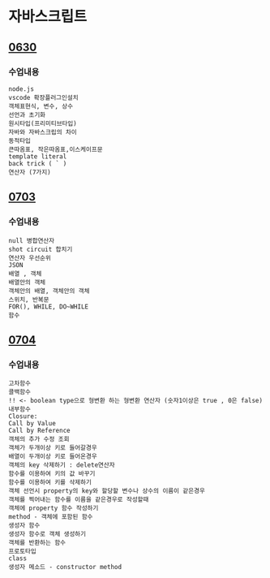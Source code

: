 # 자바스크립트

## [0630](https://github.com/nxx5xxx/javaScript/blob/master/0630.md)
### 수업내용
    node.js
    vscode 확장플러그인설치
    객체표현식, 변수, 상수
    선언과 초기화
    원시타입(프리미티브타입)
    자바와 자바스크립의 차이
    동적타입
    큰따옴표, 작은따옴표,이스케이프문
    template literal
    back trick ( ` )
    연산자 (7가지)

## [0703](https://github.com/nxx5xxx/javaScript/blob/master/0703.md)
### 수업내용
    null 병합연산자
    shot circuit 합치기
    연산자 우선순위
    JSON
    배열 , 객체
    배열안의 객체
    객체안의 배열, 객체안의 객체
    스위치, 반복문
    FOR(), WHILE, DO~WHILE
    함수

## [0704](https://github.com/nxx5xxx/javaScript/blob/master/0704.md)
### 수업내용
    고차함수
    콜백함수
    !! <- boolean type으로 형변환 하는 형변환 연산자 (숫자1이상은 true , 0은 false)
    내부함수
    Closure:
    Call by Value 
    Call by Reference
    객체의 추가 수정 조회
    객체가 두개이상 키로 들어갈경우
    배열이 두개이상 키로 들어온경우
    객체의 key 삭제하기 : delete연산자
    함수를 이용하여 키의 값 바꾸기
    함수를 이용하여 키를 삭제하기
    객체 선언시 property의 key와 할당할 변수나 상수의 이름이 같은경우
    객체를 찍어내는 함수를 이름을 같은경우로 작성할때
    객체에 property 함수 작성하기
    method - 객체에 포함된 함수
    생성자 함수
    생성자 함수로 객체 생성하기
    객체를 반환하는 함수
    프로토타입
    class
    생성자 메소드 - constructor method